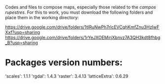 Codes and files to compose maps, especially those related to the *campos rupestres*. For this to work, you must download the following folders and place them in the working directory:

https://drive.google.com/drive/folders/1tIRuNwPh7rlcEVCqhKmfZnu3HzIwFXxf?usp=sharing
https://drive.google.com/drive/folders/1rYeJXOEMirjXbnvz7A3QH3kdt8fhbg_B?usp=sharing

# Packages version numbers:
'scales': 1.1.1
'rgdal': 1.4.3
'raster': 3.4.13
'latticeExtra': 0.6.29
